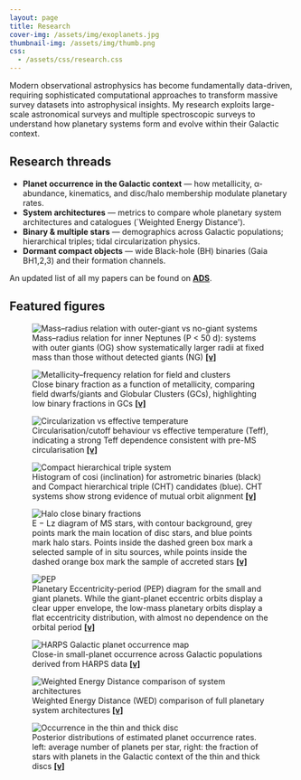 ```yaml
---
layout: page
title: Research
cover-img: /assets/img/exoplanets.jpg
thumbnail-img: /assets/img/thumb.png
css:
  - /assets/css/research.css
---
```


Modern observational astrophysics has become fundamentally data-driven, requiring sophisticated computational approaches to transform massive survey datasets into astrophysical insights. My research exploits large-scale astronomical surveys and multiple spectroscopic surveys to understand how planetary systems form and evolve within their Galactic context. 

## Research threads

- **Planet occurrence in the Galactic context** — how metallicity, α-abundance, kinematics, and disc/halo membership modulate planetary rates. 
- **System architectures** — metrics to compare whole planetary system architectures and catalogues (`Weighted Energy Distance').  
- **Binary & multiple stars** — demographics across Galactic populations; hierarchical triples; tidal circularization physics.  
- **Dormant compact objects** — wide Black-hole (BH) binaries (Gaia BH1,2,3) and their formation channels.

An updated list of all my papers can be found on <a href="https://ui.adsabs.harvard.edu/search?q=author%3A%22Bashi%2C%20Dolev%22&sort=date%20desc%2C%20bibcode%20desc" target="_blank"><b>ADS</b></a>.



## Featured figures

<div class="fig-grid">
  <figure class="scale-100">
    <img src="/assets/img/MR_NP_OG.jpg" alt="Mass–radius relation with outer-giant vs no-giant systems">
    <figcaption> Mass–radius relation for inner Neptunes (P &lt; 50 d): systems with outer giants (OG) show systematically larger radii at fixed mass than those without detected giants (NG)
       <span style="font-weight:bold"> </span>
      <a href="https://ui.adsabs.harvard.edu/abs/2025MNRAS.544L..51B/abstract" target="_blank"><b>[v]</b></a>
    </figcaption>
  </figure>
    

  <figure class="scale-120">
    <img src="/assets/img/feh_F_GC.jpg" alt="Metallicity–frequency relation for field and clusters">
    <figcaption> Close binary fraction as a function of metallicity, comparing field dwarfs/giants and Globular Clusters (GCs), highlighting low binary fractions in GCs
           <span style="font-weight:bold"> </span>
      <a href="https://ui.adsabs.harvard.edu/abs/2025MNRAS.541.2008B/abstract" target="_blank"><b>[v]</b></a>  
    </figcaption>
  </figure>

  <figure class="scale-95">
    <img src="/assets/img/teff_P0_circ.jpg" alt="Circularization vs effective temperature">
    <figcaption><b></b> Circularisation/cutoff behaviour vs effective temperature (Teff), indicating a strong Teff dependence consistent with pre-MS circularisation
      <span style="font-weight:bold"> </span>
      <a href="https://ui.adsabs.harvard.edu/abs/2023MNRAS.522.1184B/abstract" target="_blank"><b>[v]</b></a>
    </figcaption>
  </figure>


  <figure class="scale-100">
    <img src="/assets/img/CHT_cosi.png" alt="Compact hierarchical triple system">
    <figcaption>
      Histogram of cosi (inclination) for astrometric binaries (black) and Compact hierarchical triple (CHT) candidates (blue). CHT systems show strong evidence of mutual orbit alignment
      <span style="font-weight:bold"> </span>
      <a href="https://ui.adsabs.harvard.edu/abs/2024A%26A...692A.247B/abstract" target="_blank"><b>[v]</b></a>
    </figcaption>
  </figure>

  <figure class="scale-100">
    <img src="/assets/img/binary_E_Lz.png" alt="Halo close binary fractions">
    <figcaption>
      E − Lz diagram of MS stars, with contour background, grey points mark the main location of disc stars, and blue points mark halo stars. Points inside the dashed green box mark a selected sample of in situ sources, while points inside the dashed orange box mark the sample of accreted stars
      <span style="font-weight:bold"> </span>
      <a href="https://ui.adsabs.harvard.edu/abs/2024MNRAS.535..949B/abstract" target="_blank"><b>[v]</b></a>
    </figcaption>
  </figure>

  <figure class="scale-100">
    <img src="/assets/img/PEP.png" alt="PEP">
    <figcaption>
      Planetary Eccentricity-period (PEP) diagram for the small and giant planets.  While the giant-planet eccentric orbits display a clear upper envelope, the low-mass planetary orbits display a flat eccentricity distribution, with almost no dependence on the orbital period
      <span style="font-weight:bold"> </span>
      <a href="https://ui.adsabs.harvard.edu/abs/2024AJ....168..115B/abstract" target="_blank"><b>[v]</b></a>
    </figcaption>
  </figure>


  <figure class="scale-100">
    <img src="/assets/img/HARPSgalactic.jpeg" alt="HARPS Galactic planet occurrence map">
    <figcaption>
      Close-in small-planet occurrence across Galactic populations derived from HARPS data
      <span style="font-weight:bold"> </span>
      <a href="https://ui.adsabs.harvard.edu/abs/2020A%26A...643A.106B/abstract" target="_blank"><b>[v]</b></a>
    </figcaption>
  </figure>

  <figure class="scale-110">
    <img src="/assets/img/PASSta.jpeg" alt="Weighted Energy Distance comparison of system architectures">
    <figcaption>
       Weighted Energy Distance (WED) comparison of full planetary system architectures
      <span style="font-weight:bold"> </span>
      <a href="https://ui.adsabs.harvard.edu/abs/2021A%26A...651A..61B/abstract" target="_blank"><b>[v]</b></a>
    </figcaption>
  </figure>

  <figure class="scale-100">
    <img src="/assets/img/Kepler_thin_thick.png" alt="Occurrence in the thin and thick disc">
    <figcaption> Posterior distributions of estimated planet occurrence rates. left: average number of planets per star, right: the fraction of stars with planets in the Galactic context of the thin and thick discs
        <span style="font-weight:bold"> </span>
      <a href="https://ui.adsabs.harvard.edu/abs/2022MNRAS.510.3449B/abstract" target="_blank"><b>[v]</b></a>
      </figcaption>
  </figure>
</div>




